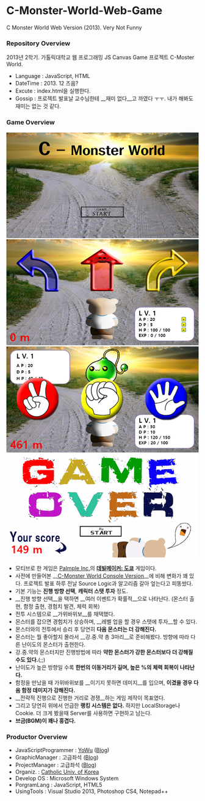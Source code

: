 # C-Monster-World-Web-Game
C Monster World Web Version (2013). Very Not Funny

### Repository Overview
2013년 2학기. 가톨릭대학교 웹 프로그래밍 JS Canvas Game 프로젝트 C-Moster World.
* Language : JavaScript, HTML
* DateTime : 2013. 12 즈음?
* Excute : index.html을 실행한다.
* Gossip : 프로젝트 발표날 교수님한테 __재미 없다__고 까였다 ㅜㅜ. 내가 해봐도 재미는 없는 것 같다.

### Game Overview
![C Monster World Web Ver Screenshot01](https://github.com/uyu423/C-Monster-World-Web-Game/blob/master/screenshot01.png)
![C Monster World Web Ver Screenshot02](https://github.com/uyu423/C-Monster-World-Web-Game/blob/master/screenshot02.png)
![C Monster World Web Ver Screenshot03](https://github.com/uyu423/C-Monster-World-Web-Game/blob/master/screenshot03.png)
![C Monster World Web Ver Screenshot04](https://github.com/uyu423/C-Monster-World-Web-Game/blob/master/screenshot04.png)
* 모티브로 한 게임은 [Palmple Inc.](http://www.palmple.com/)의 __[데빌메이커: 도쿄](http://www.palmple.com/devilmaker/intro)__ 게임이다.
* 사전에 만들어본 __[C-Monster World Console Version](https://github.com/uyu423/C-Monster-World-Console-Game)__에 비해 변화가 꽤 있다. 프로젝트 발표 하루 전날 Source Logic과 알고리즘 갈아 엎는다고 피똥쌌다.
* 기본 기능는 __진행 방향 선택__, __캐릭터 스탯 투자__ 정도.
* __진행 방향 선택__을 택하면 __여러 이벤트가 확률적__으로 나타난다. (몬스터 출현, 함정 출현, 경험치 발견, 체력 회복)
* 전투 시스템으로 __가위바위보__를 채택했다.
* 몬스터를 잡으면 경험치가 상승하며, __레벨 업을 할 경우 스탯에 투자__할 수 있다.
* 몬스터와의 전투에서 승리 후 당연히 __다음 몬스터는 더 강해진다.__
* 몬스터는 뭘 좋아할지 몰라서 __강.중.약 총 3마리__로 준비해봤다. 방향에 따라 다른 난이도의 몬스터가 출현한다.
* 강.중.약의 몬스터지만 진행방법에 따라 __약한 몬스터가 강한 몬스터보다 더 강해질 수도 있다.__(;;)
* 난이도가 높은 방향일 수록 __한번의 이동거리가 길며, 높은 %의 체력 회복이 나타난다.__
* 함정을 만났을 때 가위바위보를 __이기지 못하면 데미지__를 입으며, __이겼을 경우 다음 함정 데미지가 강해진다.__
* __전략적 진행으로 진행한 거리로 경쟁__하는 게임 제작이 목표였다.
* 그리고 당연히 위에서 언급한 __랭킹 시스템은 없다.__ 하지만 LocalStorage나 Cookie. 더 크게 봤을때 Server를 사용하면 구현하고 남는다.
* __브금(BGM)이 꽤나 흥겹다.__

### Productor Overview
*	JavaScriptProgrammer : [YoWu](mailto:uyu423@gamil.com) ([Blog](http://luckyyowu.tistory.com))
* GraphicManager : 고급좌석 ([Blog](http://hjh1662.tistory.com/))
* ProjectManager : 고급좌석 ([Blog](http://hjh1662.tistory.com/))
*	Organiz.	: [Catholic Univ. of Korea](http://catholic.ac.kr)
*	Develop OS	: Microsoft Windows System
*	PorgramLang	: JavaScript, HTML5
*	UsingTools	: Visual Studio 2013, Photoshop CS4, Notepad++
